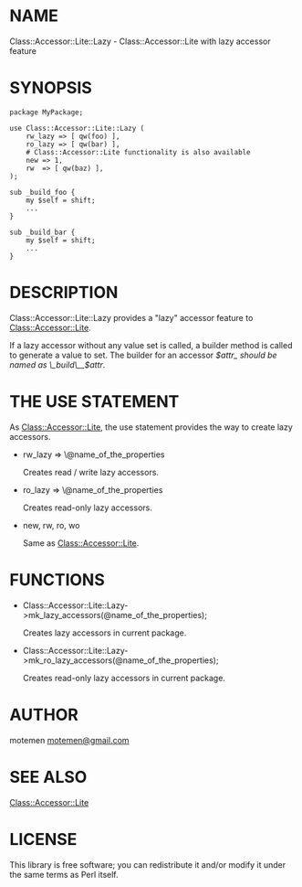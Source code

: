 # NAME

Class::Accessor::Lite::Lazy - Class::Accessor::Lite with lazy accessor feature

# SYNOPSIS

    package MyPackage;

    use Class::Accessor::Lite::Lazy (
        rw_lazy => [ qw(foo) ],
        ro_lazy => [ qw(bar) ],
        # Class::Accessor::Lite functionality is also available
        new => 1,
        rw  => [ qw(baz) ],
    );

    sub _build_foo {
        my $self = shift;
        ...
    }

    sub _build_bar {
        my $self = shift;
        ...
    }

# DESCRIPTION

Class::Accessor::Lite::Lazy provides a "lazy" accessor feature to [Class::Accessor::Lite](http://search.cpan.org/perldoc?Class::Accessor::Lite).

If a lazy accessor without any value set is called, a builder method is called to generate a value to set.
The builder for an accessor _$attr_ should be named as \_build\__$attr_.

# THE USE STATEMENT

As [Class::Accessor::Lite](http://search.cpan.org/perldoc?Class::Accessor::Lite), the use statement provides the way to create lazy accessors.

- rw\_lazy => \\@name\_of\_the\_properties

    Creates read / write lazy accessors.

- ro\_lazy => \\@name\_of\_the\_properties

    Creates read-only lazy accessors.

- new, rw, ro, wo

    Same as [Class::Accessor::Lite](http://search.cpan.org/perldoc?Class::Accessor::Lite).

# FUNCTIONS

- Class::Accessor::Lite::Lazy->mk\_lazy\_accessors(@name\_of\_the\_properties);

    Creates lazy accessors in current package.

- Class::Accessor::Lite::Lazy->mk\_ro\_lazy\_accessors(@name\_of\_the\_properties);

    Creates read-only lazy accessors in current package.

# AUTHOR

motemen <motemen@gmail.com>

# SEE ALSO

[Class::Accessor::Lite](http://search.cpan.org/perldoc?Class::Accessor::Lite)

# LICENSE

This library is free software; you can redistribute it and/or modify
it under the same terms as Perl itself.
